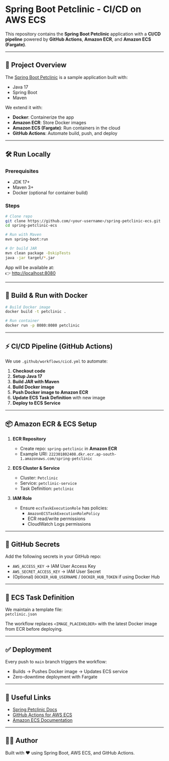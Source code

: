 # Spring Boot Petclinic - CI/CD on AWS ECS

This repository contains the **Spring Boot Petclinic** application with a **CI/CD pipeline** powered by **GitHub Actions**, **Amazon ECR**, and **Amazon ECS (Fargate)**.

---

## 🚀 Project Overview
The [Spring Boot Petclinic](https://github.com/spring-projects/spring-petclinic) is a sample application built with:
- Java 17
- Spring Boot
- Maven

We extend it with:
- **Docker**: Containerize the app
- **Amazon ECR**: Store Docker images
- **Amazon ECS (Fargate)**: Run containers in the cloud
- **GitHub Actions**: Automate build, push, and deploy

---

## 🛠️ Run Locally

### Prerequisites
- JDK 17+
- Maven 3+
- Docker (optional for container build)

### Steps
```bash
# Clone repo
git clone https://github.com/<your-username>/spring-petclinic-ecs.git
cd spring-petclinic-ecs

# Run with Maven
mvn spring-boot:run

# Or build JAR
mvn clean package -DskipTests
java -jar target/*.jar
```

App will be available at:  
👉 [http://localhost:8080](http://localhost:8080)

---

## 🐳 Build & Run with Docker

```bash
# Build Docker image
docker build -t petclinic .

# Run container
docker run -p 8080:8080 petclinic
```

---

## ⚡ CI/CD Pipeline (GitHub Actions)

We use `.github/workflows/cicd.yml` to automate:

1. **Checkout code**
2. **Setup Java 17**
3. **Build JAR with Maven**
4. **Build Docker image**
5. **Push Docker image to Amazon ECR**
6. **Update ECS Task Definition** with new image
7. **Deploy to ECS Service**

---

## 📦 Amazon ECR & ECS Setup

1. **ECR Repository**
   - Create repo: `spring-petclinic` in **Amazon ECR**
   - Example URI: `222301802408.dkr.ecr.ap-south-1.amazonaws.com/spring-petclinic`

2. **ECS Cluster & Service**
   - Cluster: `Petclinic`
   - Service: `petclinic-service`
   - Task Definition: `petclinic`

3. **IAM Role**
   - Ensure `ecsTaskExecutionRole` has policies:
     - `AmazonECSTaskExecutionRolePolicy`
     - ECR read/write permissions
     - CloudWatch Logs permissions

---

## 🔑 GitHub Secrets

Add the following secrets in your GitHub repo:

- `AWS_ACCESS_KEY` → IAM User Access Key  
- `AWS_SECRET_ACCESS_KEY` → IAM User Secret  
- (Optional) `DOCKER_HUB_USERNAME` / `DOCKER_HUB_TOKEN` if using Docker Hub  

---

## 📄 ECS Task Definition

We maintain a template file:  
`petclinic.json`

The workflow replaces `<IMAGE_PLACEHOLDER>` with the latest Docker image from ECR before deploying.

---

## ✅ Deployment

Every push to `main` branch triggers the workflow:
- Builds → Pushes Docker image → Updates ECS service  
- Zero-downtime deployment with Fargate  

---

## 🔗 Useful Links
- [Spring Petclinic Docs](https://github.com/spring-projects/spring-petclinic)
- [GitHub Actions for AWS ECS](https://github.com/aws-actions)
- [Amazon ECS Documentation](https://docs.aws.amazon.com/ecs)

---

## 👨‍💻 Author
Built with ❤️ using Spring Boot, AWS ECS, and GitHub Actions.
